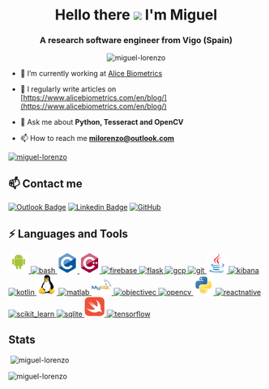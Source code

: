 <h1 align="center">Hello there <img src="https://github.com/TheDudeThatCode/TheDudeThatCode/blob/master/Assets/Hi.gif" width="29px"> I'm Miguel</h1>
<h3 align="center">A research software engineer from Vigo (Spain)</h3>

<p align="center"> <img src="https://komarev.com/ghpvc/?username=miguel-lorenzo&label=Profile%20views&color=0e75b6&style=flat" alt="miguel-lorenzo" /> </p>



- 🔭 I’m currently working at [Alice Biometrics](https://www.alicebiometrics.com/)

- 📝 I regularly write articles on [https://www.alicebiometrics.com/en/blog/](https://www.alicebiometrics.com/en/blog/)

- 💬 Ask me about **Python, Tesseract and OpenCV**

- 📫 How to reach me **milorenzo@outlook.com**

<p align="left"> <a href="https://github.com/ryo-ma/github-profile-trophy"><img src="https://github-profile-trophy.vercel.app/?username=miguel-lorenzo&rank=SECRET,SSS,SS,S,AAA,AA,A" alt="miguel-lorenzo" /></a> </p>

<h2 align="left">📫 Contact me</h2>

[![Outlook Badge](https://img.shields.io/badge/-milorenzo%40outlook.com-blue?style=flat-square&logo=Windows&logoColor=white&link=mailto:milorenzo@outlook.com)](mailto:jacksonmagnabosco@hotmail.com)
[![Linkedin Badge](https://img.shields.io/badge/-milorenzo-blue?style=flat-square&logo=Linkedin&logoColor=white&link=https://www.linkedin.com/in/milorenzo/)](https://www.linkedin.com/in/milorenzo/)
[![GitHub](https://img.shields.io/badge/-GitHub-181717?style=flat-square&logo=github&logoColor=white&link=https://github.com/miguel-lorenzo)](https://github.com/miguel-lorenzo)

<h2 align="left">⚡ Languages and Tools</h2>
<p align="left"> <a href="https://developer.android.com" target="_blank"> <img src="https://raw.githubusercontent.com/devicons/devicon/master/icons/android/android-original-wordmark.svg" alt="android" width="40" height="40"/> </a> <a href="https://www.gnu.org/software/bash/" target="_blank"> <img src="https://www.vectorlogo.zone/logos/gnu_bash/gnu_bash-icon.svg" alt="bash" width="40" height="40"/> </a> <a href="https://www.cprogramming.com/" target="_blank"> <img src="https://raw.githubusercontent.com/devicons/devicon/master/icons/c/c-original.svg" alt="c" width="40" height="40"/> </a> <a href="https://www.w3schools.com/cpp/" target="_blank"> <img src="https://raw.githubusercontent.com/devicons/devicon/master/icons/cplusplus/cplusplus-original.svg" alt="cplusplus" width="40" height="40"/> </a> <a href="https://firebase.google.com/" target="_blank"> <img src="https://www.vectorlogo.zone/logos/firebase/firebase-icon.svg" alt="firebase" width="40" height="40"/> </a> <a href="https://flask.palletsprojects.com/" target="_blank"> <img src="https://www.vectorlogo.zone/logos/pocoo_flask/pocoo_flask-icon.svg" alt="flask" width="40" height="40"/> </a> <a href="https://cloud.google.com" target="_blank"> <img src="https://www.vectorlogo.zone/logos/google_cloud/google_cloud-icon.svg" alt="gcp" width="40" height="40"/> </a> <a href="https://git-scm.com/" target="_blank"> <img src="https://www.vectorlogo.zone/logos/git-scm/git-scm-icon.svg" alt="git" width="40" height="40"/> </a> <a href="https://www.java.com" target="_blank"> <img src="https://raw.githubusercontent.com/devicons/devicon/master/icons/java/java-original.svg" alt="java" width="40" height="40"/> </a> <a href="https://www.elastic.co/kibana" target="_blank"> <img src="https://www.vectorlogo.zone/logos/elasticco_kibana/elasticco_kibana-icon.svg" alt="kibana" width="40" height="40"/> </a> <a href="https://kotlinlang.org" target="_blank"> <img src="https://www.vectorlogo.zone/logos/kotlinlang/kotlinlang-icon.svg" alt="kotlin" width="40" height="40"/> </a> <a href="https://www.linux.org/" target="_blank"> <img src="https://raw.githubusercontent.com/devicons/devicon/master/icons/linux/linux-original.svg" alt="linux" width="40" height="40"/> </a> <a href="https://www.mathworks.com/" target="_blank"> <img src="https://upload.wikimedia.org/wikipedia/commons/2/21/Matlab_Logo.png" alt="matlab" width="40" height="40"/> </a> <a href="https://www.mysql.com/" target="_blank"> <img src="https://raw.githubusercontent.com/devicons/devicon/master/icons/mysql/mysql-original-wordmark.svg" alt="mysql" width="40" height="40"/> </a> <a href="https://developer.apple.com/library/archive/documentation/Cocoa/Conceptual/ProgrammingWithObjectiveC/Introduction/Introduction.html" target="_blank"> <img src="https://www.vectorlogo.zone/logos/apple_objectivec/apple_objectivec-icon.svg" alt="objectivec" width="40" height="40"/> </a> <a href="https://opencv.org/" target="_blank"> <img src="https://www.vectorlogo.zone/logos/opencv/opencv-icon.svg" alt="opencv" width="40" height="40"/> </a> <a href="https://www.python.org" target="_blank"> <img src="https://raw.githubusercontent.com/devicons/devicon/master/icons/python/python-original.svg" alt="python" width="40" height="40"/> </a> <a href="https://reactnative.dev/" target="_blank"> <img src="https://reactnative.dev/img/header_logo.svg" alt="reactnative" width="40" height="40"/> </a> <a href="https://scikit-learn.org/" target="_blank"> <img src="https://upload.wikimedia.org/wikipedia/commons/0/05/Scikit_learn_logo_small.svg" alt="scikit_learn" width="40" height="40"/> </a> <a href="https://www.sqlite.org/" target="_blank"> <img src="https://www.vectorlogo.zone/logos/sqlite/sqlite-icon.svg" alt="sqlite" width="40" height="40"/> </a> <a href="https://developer.apple.com/swift/" target="_blank"> <img src="https://raw.githubusercontent.com/devicons/devicon/master/icons/swift/swift-original.svg" alt="swift" width="40" height="40"/> </a> <a href="https://www.tensorflow.org" target="_blank"> <img src="https://www.vectorlogo.zone/logos/tensorflow/tensorflow-icon.svg" alt="tensorflow" width="40" height="40"/> </a> </p>


<h2 align="left">Stats</h2>

<p>&nbsp;<img align="center" src="https://github-readme-stats.vercel.app/api?username=miguel-lorenzo&show_icons=true&locale=en&count_private=true" alt="miguel-lorenzo" /></p>

<p><img align="center" src="https://github-readme-streak-stats.herokuapp.com/?user=miguel-lorenzo&" alt="miguel-lorenzo" /></p>
